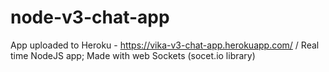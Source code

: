 # node-v3-chat-app
App uploaded to Heroku - https://vika-v3-chat-app.herokuapp.com/ /
Real time NodeJS app; Made with web Sockets (socet.io library)
